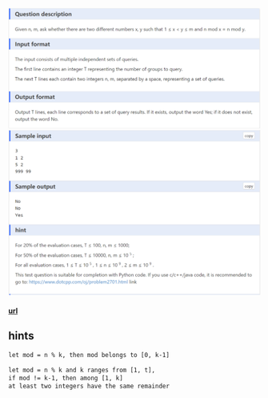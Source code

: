 ![q.png](assets/img_1.png)
![a.png](assets/img.png)

#### [url](https://www.dotcpp.com/oj/problem2735.html)

## hints

```
let mod = n % k, then mod belongs to [0, k-1]
```

```
let mod = n % k and k ranges from [1, t], 
if mod != k-1, then among [1, k] 
at least two integers have the same remainder
```
